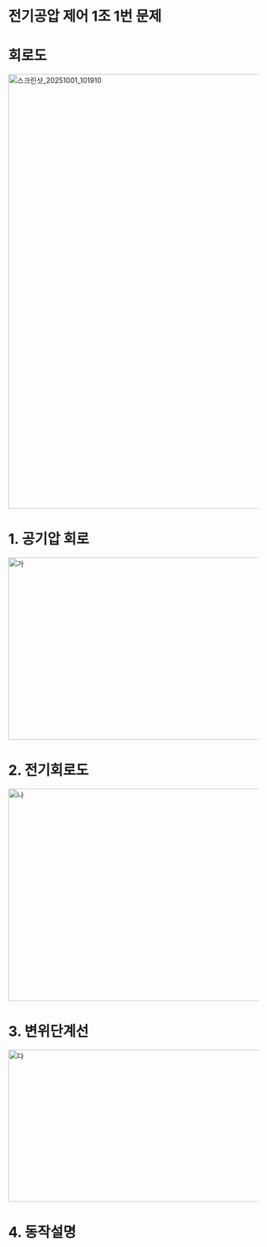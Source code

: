 # 전기공압 제어 1조 1번 문제

# 회로도
<img width="1587" height="872" alt="스크린샷_20251001_101910" src="https://github.com/user-attachments/assets/0403e3d9-5a63-48ca-b79c-1d80c46dd97b" />

# 1. 공기압 회로
<img width="846" height="366" alt="가" src="https://github.com/user-attachments/assets/8541369a-986e-45c6-ba5c-18c4ee8745bb" />

# 2. 전기회로도
<img width="905" height="426" alt="나" src="https://github.com/user-attachments/assets/5eacd82a-fb76-4b84-b2ce-8a9c89f555d8" />

# 3. 변위단계선
<img width="582" height="305" alt="다" src="https://github.com/user-attachments/assets/ee808dcc-00ab-48f9-b442-f29132d33ec9" />

# 4. 동작설명
